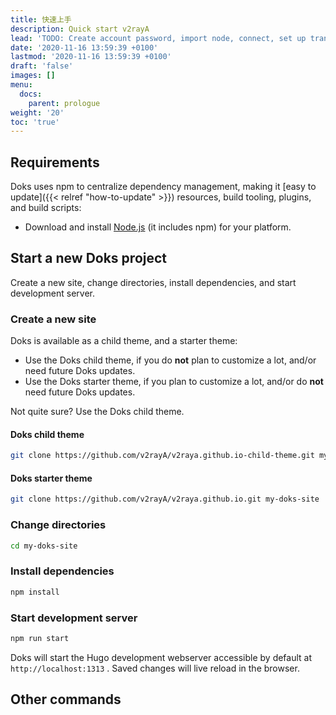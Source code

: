```yaml
---
title: 快速上手
description: Quick start v2rayA
lead: 'TODO: Create account password, import node, connect, set up transparent proxy, browser proxy, system proxy, etc. Basic usage, remind again how to switch the kernel, refer to the manual chapter. In this section, try not to quote from outside as much as possible, and simply introduce the process.'
date: '2020-11-16 13:59:39 +0100'
lastmod: '2020-11-16 13:59:39 +0100'
draft: 'false'
images: []
menu:
  docs:
    parent: prologue
weight: '20'
toc: 'true'
---
```


## Requirements

Doks uses npm to centralize dependency management, making it [easy to update]({{&lt; relref "how-to-update" &gt;}}) resources, build tooling, plugins, and build scripts:

- Download and install [Node.js](https://nodejs.org/) (it includes npm) for your platform.

## Start a new Doks project

Create a new site, change directories, install dependencies, and start development server.

### Create a new site

Doks is available as a child theme, and a starter theme:

- Use the Doks child theme, if you do **not** plan to customize a lot, and/or need future Doks updates.
- Use the Doks starter theme, if you plan to customize a lot, and/or do **not** need future Doks updates.

Not quite sure? Use the Doks child theme.

#### Doks child theme

```bash
git clone https://github.com/v2rayA/v2raya.github.io-child-theme.git my-doks-site
```

#### Doks starter theme

```bash
git clone https://github.com/v2rayA/v2raya.github.io.git my-doks-site
```

### Change directories

```bash
cd my-doks-site
```

### Install dependencies

```bash
npm install
```

### Start development server

```bash
npm run start
```

Doks will start the Hugo development webserver accessible by default at `http://localhost:1313` . Saved changes will live reload in the browser.

## Other commands
